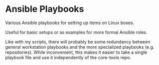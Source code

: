 
# Ansible Playbooks

Various Ansible playbooks for setting up items on Linux boxes.

Useful for basic setups or as examples for more formal Ansible roles.

Like with my scripts, there will probably be some redundancy between general workstation playbooks and the more specialized playbooks (e.g. repositories). While inconvenient, this makes it easier to take a single playbook file and use it independently of the core-tools repo.

